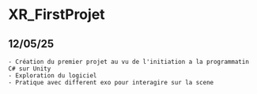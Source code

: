 # XR_FirstProjet

##  12/05/25

    - Création du premier projet au vu de l'initiation a la programmatin C# sur Unity
    - Exploration du logiciel
    - Pratique avec different exo pour interagire sur la scene